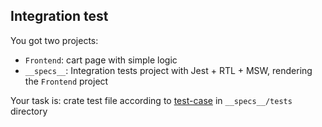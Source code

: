 ## Integration test

You got two projects: 
 - `Frontend`: cart page with simple logic
 - `__specs__`: Integration tests project with Jest + RTL + MSW, rendering the `Frontend` project

Your task is: crate test file according to [test-case](./test-case.md) in `__specs__/tests` directory